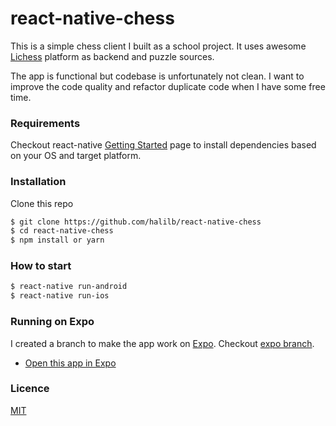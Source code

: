 # react-native-chess
This is a simple chess client I built as a school project. It uses awesome [Lichess](https://lichess.org/) platform as backend and puzzle sources.

The app is functional but codebase is unfortunately not clean. I want to improve the code quality and refactor duplicate code when I have some free time.

### Requirements
Checkout react-native <a href="https://facebook.github.io/react-native/docs/getting-started.html">Getting Started</a> page to install dependencies based on your OS and target platform.

### Installation

Clone this repo

```sh
$ git clone https://github.com/halilb/react-native-chess
$ cd react-native-chess
$ npm install or yarn
```

### How to start
```sh
$ react-native run-android
$ react-native run-ios
```

### Running on Expo
I created a branch to make the app work on [Expo](https://expo.io). Checkout [expo branch](https://github.com/halilb/react-native-chess/tree/expo).
- [Open this app in Expo](https://expo.io/@halilbilir/expo-chess)

### Licence
[MIT](http://opensource.org/licenses/mit-license.html)
